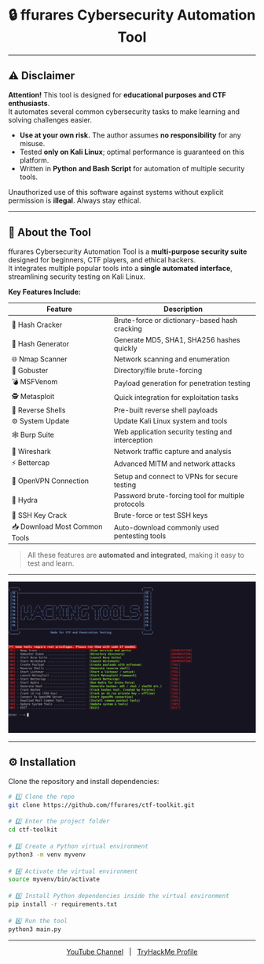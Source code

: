 <h1 align="center">🔒 ffurares Cybersecurity Automation Tool</h1>

---

## ⚠️ Disclaimer

**Attention!** This tool is designed for **educational purposes and CTF enthusiasts**.  
It automates several common cybersecurity tasks to make learning and solving challenges easier.  

- **Use at your own risk.** The author assumes **no responsibility** for any misuse.  
- Tested **only on Kali Linux**; optimal performance is guaranteed on this platform.  
- Written in **Python and Bash Script** for automation of multiple security tools.  

Unauthorized use of this software against systems without explicit permission is **illegal**. Always stay ethical.

---

## 📖 About the Tool

ffurares Cybersecurity Automation Tool is a **multi-purpose security suite** designed for beginners, CTF players, and ethical hackers.  
It integrates multiple popular tools into a **single automated interface**, streamlining security testing on Kali Linux.

**Key Features Include:**

| Feature | Description |
|---------|-------------|
| 🔑 Hash Cracker | Brute-force or dictionary-based hash cracking |
| 🧩 Hash Generator | Generate MD5, SHA1, SHA256 hashes quickly |
| 🌐 Nmap Scanner | Network scanning and enumeration |
| 🚪 Gobuster | Directory/file brute-forcing |
| 💣 MSFVenom | Payload generation for penetration testing |
| 🕵️ Metasploit | Quick integration for exploitation tasks |
| 🔄 Reverse Shells | Pre-built reverse shell payloads |
| ⚙️ System Update | Update Kali Linux system and tools |
| 🕸️ Burp Suite | Web application security testing and interception |
| 📡 Wireshark | Network traffic capture and analysis |
| ⚡ Bettercap | Advanced MITM and network attacks |
| 🔐 OpenVPN Connection | Setup and connect to VPNs for secure testing |
| 🧪 Hydra | Password brute-forcing tool for multiple protocols |
| 🔑 SSH Key Crack | Brute-force or test SSH keys |
| 📥 Download Most Common Tools | Auto-download commonly used pentesting tools |


> All these features are **automated and integrated**, making it easy to test and learn.

---

<p align="center">
  <img src=".img/menu.gif" alt="Tool Demo" width="600">
</p>

---

## ⚙️ Installation

Clone the repository and install dependencies:

```bash
# 1️⃣ Clone the repo
git clone https://github.com/ffurares/ctf-toolkit.git

# 2️⃣ Enter the project folder
cd ctf-toolkit

# 3️⃣ Create a Python virtual environment
python3 -m venv myvenv

# 4️⃣ Activate the virtual environment
source myvenv/bin/activate

# 5️⃣ Install Python dependencies inside the virtual environment
pip install -r requirements.txt

# 6️⃣ Run the tool
python3 main.py

```

---

<p align="center"> <a href="https://www.youtube.com/@furares">YouTube Channel</a> &nbsp;&nbsp;|&nbsp;&nbsp; <a href="https://tryhackme.com/p/furares">TryHackMe Profile</a> </p>
